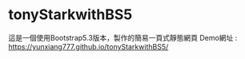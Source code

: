 # tonyStarkwithBS5
這是一個使用Bootstrap5.3版本，製作的簡易一頁式靜態網頁
Demo網址 : https://yunxiang777.github.io/tonyStarkwithBS5/
